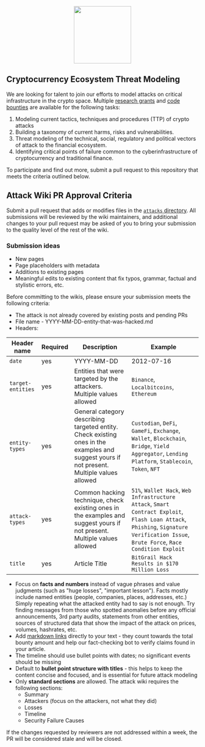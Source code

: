 <p align="center"><img width="150" src="https://github.com/1712n/challenge/assets/56804873/fd6e17c6-14a0-4af4-9bfc-bf1cd0545b1c"></p>

## Cryptocurrency Ecosystem Threat Modeling

We are looking for talent to join our efforts to model attacks on critical infrastructure in the crypto space. Multiple [research grants](https://github.com/1712n/challenge/issues/97) and [code bounties](https://github.com/1712n/challenge/issues/100) are available for the following tasks:

1. Modeling current tactics, techniques and procedures (TTP) of crypto attacks
1. Building a taxonomy of current harms, risks and vulnerabilities.
1. Threat modeling of the technical, social, regulatory and political vectors of attack to the financial ecosystem.
1. Identifying critical points of failure common to the cyberinfrastructure of cryptocurrency and traditional finance.

To participate and find out more, submit a pull request to this repository that meets the criteria outlined below.

## Attack Wiki PR Approval Criteria

 Submit a pull request that adds or modifies files in the [`attacks` directory](https://github.com/1712n/dn-institute/tree/main/content/attacks). All submissions will be reviewed by the wiki maintainers, and additional changes to your pull request may be asked of you to bring your submission to the quality level of the rest of the wiki.

### Submission ideas

- New pages
- Page placeholders with metadata
- Additions to existing pages
- Meaningful edits to existing content that fix typos, grammar, factual and stylistic errors, etc.

Before committing to the wikis, please ensure your submission meets the following criteria:

- The attack is not already covered by existing posts and pending PRs
- File name - YYYY-MM-DD-entity-that-was-hacked.md
- Headers:

| Header name | Required | Description | Example |
|--|--|--|--|
| `date` | yes | YYYY-MM-DD | 2012-07-16 |
`target-entities` | yes  | Entities that were targeted by the attackers. Multiple values allowed | `Binance`, `Localbitcoins`, `Ethereum`|
`entity-types`| yes | General category describing targeted entity. Check existing ones in the examples and suggest yours if not present. Multiple values allowed | `Custodian`, `DeFi`, `GameFi`, `Exchange`, `Wallet`, `Blockchain`, `Bridge`, `Yield Aggregator`, `Lending Platform`, `Stablecoin`, `Token`, `NFT` |
`attack-types` | yes  | Common hacking technique, check existing ones in the examples and suggest yours if not present. Multiple values allowed | `51%`, `Wallet Hack`, `Web Infrastructure Attack`, `Smart Contract Exploit`, `Flash Loan Attack`, `Phishing`, `Signature Verification Issue`, `Brute Force`, `Race Condition Exploit`|
`title` | yes | Article Title | `BitGrail Hack Results in $170 Million Loss` |

- Focus on **facts and numbers** instead of vague phrases and value judgments (such as "huge losses", "important lesson"). Facts mostly include named entities (people, companies, places, addresses, etc.) Simply repeating what the attacked entity had to say is not enough. Try finding messages from those who spotted anomalies before any official announcements, 3rd party audits, statements from other entities, sources of structured data that show the impact of the attack on prices, volumes, hashrates, etc.
- Add [markdown links](https://github.com/adam-p/markdown-here/wiki/Markdown-Cheatsheet#links) directly to your text - they count towards the total bounty amount and help our fact-checking bot to verify claims found in your article.
- The timeline should use bullet points with dates; no significant events should be missing
- Default to **bullet point structure with titles** - this helps to keep the content concise and focused, and is essential for future attack modeling
- Only **standard sections** are allowed. The attack wiki requires the following sections:
  - Summary
  - Attackers (focus on the attackers, not what they did)
  - Losses
  - Timeline
  - Security Failure Causes

If the changes requested by reviewers are not addressed within a week, the PR will be considered stale and will be closed.
